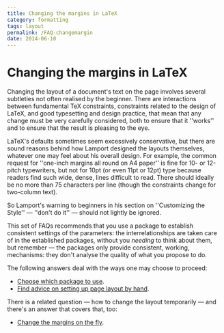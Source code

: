 ```yaml
---
title: Changing the margins in LaTeX
category: formatting
tags: layout
permalink: /FAQ-changemargin
date: 2014-06-10
---
```


# Changing the margins in LaTeX

Changing the layout of a document's text on the page involves several
subtleties not often realised by the beginner.  There are interactions
between fundamental TeX constraints, constraints related to the
design of LaTeX, and good typesetting and design practice, that
mean that any change must be very carefully considered, both to ensure
that it ''works'' and to ensure that the result is pleasing to the
eye.

LaTeX's defaults sometimes seem excessively conservative,
but there are sound reasons behind how Lamport designed the layouts
themselves, whatever one may feel about his overall design.  For
example, the common request for ''one-inch margins all round on A4
paper'' is fine for 10- or 12-pitch typewriters, but not for 10pt (or
even 11pt or 12pt) type because readers find such wide, dense, lines
difficult to read.  There should ideally be no more than 75 characters
per line (though the constraints change for two-column text).

So Lamport's warning to beginners in his section on ''Customizing the
Style''&nbsp;&mdash; ''don't do it''&nbsp;&mdash; should not lightly be ignored.

This set of FAQs recommends that you use a package to establish
consistent settings of the parameters: the interrelationships are
taken care of in the established packages, without you _needing_
to think about them, but remember&nbsp;&mdash; the packages only provide
consistent, working, mechanisms: they don't analyse the quality of
what you propose to do.

The following answers deal with the ways one may choose to proceed:
  

-  [Choose which package to use](/FAQ-marginpkgs).
-  [Find advice on setting up page layout by hand](/FAQ-marginmanual).

There is a related question&nbsp;&mdash; how to change the layout
temporarily&nbsp;&mdash; and there's an answer that covers that, too:
  

-  [Change the margins on the fly](/FAQ-chngmargonfly).

